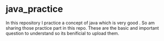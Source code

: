 # java_practice
In this repository I practice a concept of java which is very good . So am sharing those practice part in this repo.
These are the basic and important question to understand so its benificial to upload them.
